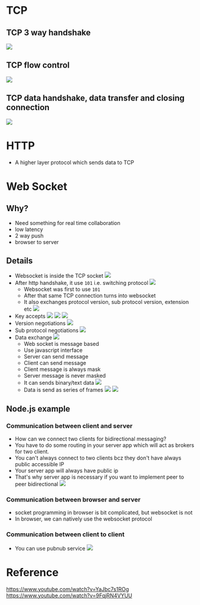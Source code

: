 # TCP
## TCP 3 way handshake 
![](assets/tcp-3-ways-handshake.png)
## TCP flow control
![](assets/tcp-flow-control.png)
## TCP data handshake, data transfer and closing connection
![](assets/tcp-full-flow.png)
# HTTP
- A higher layer protocol which sends data to TCP
# Web Socket
## Why?
- Need something for real time collaboration
- low latency
- 2 way push
- browser to server
## Details
- Websocket is inside the TCP socket
![](assets/websocket.png)
- After http handshake, it use `101` i.e. switching protocol 
![](assets/websocket-after-http.png)
    - Websocket was first to use `101`
    - After that same TCP connection turns into websocket
    - It also exchanges protocol version, sub protocol version, extension etc
    ![](assets/websocket-upgrade.png)
- Key accepts
![](assets/websocket-key-accept.png)
![](assets/websocket-key-accept-more.png)
![](assets/websocket-internet-full-of-cache.png)
- Version negotiations
![](assets/websocket-version-exchange.png)
- Sub protocol negotiations
![](assets/websocket-sub-protocol.png)
- Data exchange
![](assets/data-exchange.png)
    - Web socket is message based
    - Use javascript interface
    - Server can send message
    - Client can send message
    - Client message is always mask
    - Server message is never masked
    - It can sends binary/text data
    ![](assets/kind-of-messages.png)
    - Data is send as series of frames
    ![](assets/data-frames.png)
    ![](assets/whyframes.png)
 ## Node.js example
 ### Communication between client and server
 - How can we connect two clients for bidirectional messaging?
 - You have to do some routing in your server app which will act as brokers for two client. 
 - You can't always connect to two clients bcz they don't have always public accessible IP
 - Your server app will always have public ip
 - That's why server app is necessary if you want to implement peer to peer bidirectional 
 ![](assets/peer-to-peer.png)
 ### Communication between browser and server
 - socket programming in browser is bit complicated, but websocket is not
 - In browser, we can natively use the websocket protocol
### Communication between client to client 
- You can use pubnub service
![](assets/client-to-client.png)

# Reference 
https://www.youtube.com/watch?v=YaJbc7s1ROg
https://www.youtube.com/watch?v=9FqjRN4VYUU
